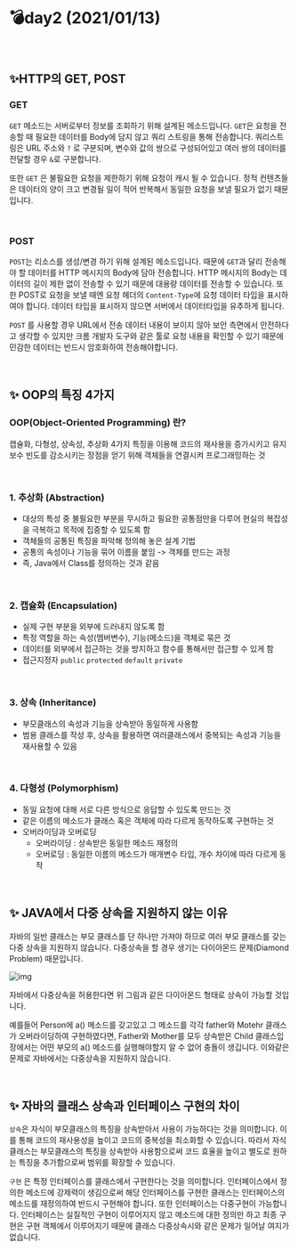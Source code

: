 # 💣day2 (2021/01/13)

<br>

## ✨​​HTTP의 GET, POST 

### GET

`GET` 메소드는 서버로부터 정보를 조회하기 위해 설계된 메소드입니다. `GET`은 요청을 전송할 때 필요한 데이터를 Body에 담지 않고 쿼리 스트링을 통해 전송합니다. 쿼리스트링은 URL 주소와  `?` 로 구분되며, 변수와 값의 쌍으로 구성되어있고 여러 쌍의 데이터를 전달할 경우 `&`로 구분합니다.

또한 `GET` 은 불필요한 요청을 제한하기 위해 요청이 캐시 될 수 있습니다. 정적 컨텐츠들은 데이터의 양이 크고 변경될 일이 적어 반복해서 동일한 요청을 보낼 필요가 없기 때문입니다. 

<br>

### POST

`POST`는 리소스를 생성/변경 하기 위해 설계된 메소드입니다. 때문에 `GET`과 달리 전송해야 할 데이터를 HTTP 메시지의 Body에 담아 전송합니다. HTTP 메시지의 Body는 데이터의 길이 제한 없이 전송할 수 있기 때문에 대용량 데이터를 전송할 수 있습니다. 또한 POST로 요청을 보낼 때엔 요청 헤더의 `Content-Type`에 요청 데이터 타입을 표시하여야 합니다. 데이터 타입을 표시하지 않으면 서버에서 데이터타입을 유추하게 됩니다.

`POST` 를 사용할 경우 URL에서 전송 데이터 내용이 보이지 않아 보안 측면에서 안전하다고 생각할 수 있지만 크롬 개발자 도구와 같은 툴로 요청 내용을 확인할 수 있기 때문에 민감한 데이터는 반드시 암호화하여 전송해야합니다.

<br>

## ✨ OOP의 특징 4가지

### OOP(Object-Oriented Programming) 란?

캡슐화, 다형성, 상속성, 추상화 4가지 특징을 이용해 코드의 재사용을 증가시키고 유지보수 빈도를 감소시키는 장점을 얻기 위해 객체들을 연결시켜 프로그래밍하는 것

<br>

### 1. 추상화 **(Abstraction)** 

- 대상의 특성 중 불필요한 부분을 무시하고 필요한 공통점만을 다루어 현실의 복잡성을 극복하고 목적에 집중할 수 있도록 함
- 객체들의 공통된 특징을 파악해 정의해 놓은 설계 기법
- 공통의 속성이나 기능을 묶어 이름을 붙임 -> 객체를 만드는 과정
- 즉, Java에서 Class를 정의하는 것과 같음

<br>

### 2. 캡슐화 (Encapsulation)

- 실제 구현 부분을 외부에 드러내지 않도록 함
- 특정 역할을 하는 속성(멤버변수), 기능(메소드)을 객체로 묶은 것
- 데이터를 외부에서 접근하는 것을 방지하고 함수를 통해서만 접근할 수 있게 함
- 접근지정자 `public` `protected` `default` `private`

<br>

### 3. 상속 (**Inheritance**)

- 부모클래스의 속성과 기능을 상속받아 동일하게 사용함
- 범용 클래스를 작성 후, 상속을 활용하면 여러클래스에서 중복되는 속성과 기능을 재사용할 수 있음

<br>

### 4. 다형성 (Polymorphism)

- 동일 요청에 대해 서로 다른 방식으로 응답할 수 있도록 만드는 것
- 같은 이름의 메소드가 클래스 혹은 객체에 따라 다르게 동작하도록 구현하는 것
- 오버라이딩과 오버로딩
  - 오버라이딩 : 상속받은 동일한 메소드 재정의
  - 오버로딩 : 동일한 이름의 메소드가 매개변수 타입, 개수 차이에 따라 다르게 동작

<br>

## ✨ JAVA에서 다중 상속을 지원하지 않는 이유

자바의 일반 클래스는 부모 클래스를 단 하나만 가져야 하므로 여러 부모 클래스를 갖는 다중 상속을 지원하지 않습니다. 다중상속을 할 경우 생기는 다이아몬드 문제(Diamond Problem) 때문입니다. 

![img](https://blog.kakaocdn.net/dn/caPNsp/btqzcXYh16X/eQXYzXPqqkKYiAsicyd62K/img.png)

자바에서 다중상속을 허용한다면 위 그림과 같은 다이아몬드 형태로 상속이 가능할 것입니다.

예를들어 Person에 a() 메소드를 갖고있고 그 메소드를 각각 father와 Motehr 클래스가 오버라이딩하여 구현하였다면, Father와 Mother를 모두 상속받은 Child 클래스입장에서는 어떤 부모의 a() 메소드를 실행해야할지 알 수 없어 충돌이 생깁니다. 이와같은 문제로 자바에서는 다중상속을 지원하지 않습니다.

<br>

## ✨ 자바의 클래스 상속과 인터페이스 구현의 차이

`상속`은 자식이 부모클래스의 특징을 상속받아서 사용이 가능하다는 것을 의미합니다. 이를 통해 코드의 재사용성을 높이고 코드의 중복성을 최소화할 수 있습니다. 따라서 자식클래스는 부모클래스의 특징을 상속받아 사용함으로써 코드 효율을 높이고 별도로 원하는 특징을 추가함으로써 범위를 확장할 수 있습니다.

`구현` 은 특정 인터페이스를 클래스에서 구현한다는 것을 의미합니다. 인터페이스에서 정의한 메소드에 강제력이 생김으로써 해당 인터페이스를 구현한 클래스는 인터페이스의 메소드를 재정의하여 반드시 구현해야 합니다. 또한 인터페이스는 다중구현이 가능합니다. 인터페이스는 실질적인 구현이 이루어지지 않고 메소드에 대한 정의만 하고 최종 구현은 구현 객체에서 이루어지기 때문에 클래스 다중상속시와 같은 문제가 일어날 여지가 없습니다.

